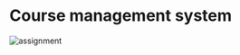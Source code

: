 # Course management system

![assignment](https://user-images.githubusercontent.com/55084258/169782183-aeb99a21-5ae8-4d46-ae1b-8485b0fc9f2a.png)

